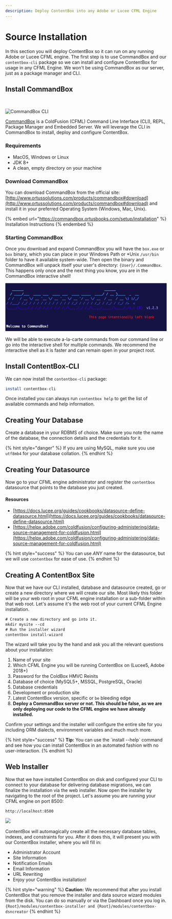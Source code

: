 ```yaml
---
description: Deploy ContentBox into any Adobe or Lucee CFML Engine
---
```


# Source Installation

In this section you will deploy ContentBox so it can run on any running Adobe or Lucee CFML engine. The first step is to use CommandBox and our `contentbox-cli` package so we can install and configure ContentBox for usage in any CFML Engine. We won't be using CommandBox as our server, just as a package manager and CLI.

## Install CommandBox

​

![CommandBox CLI](https://files.gitbook.com/v0/b/gitbook-legacy-files/o/assets%2F-LA-UVvYQ9YKIVXFz01w%2F-LA-UcIjNIclM\_mn00Gl%2F-LA-UmLcoyZgINuAvL99%2FCommandBoxLogo.png?generation=1523647992482088\&alt=media)

​[CommandBox](http://www.ortussolutions.com/products/commandbox) is a ColdFusion (CFML) Command Line Interface (CLI), REPL, Package Manager and Embedded Server. We will leverage the CLI in CommandBox to install, deploy and configure ContentBox.

### Requirements <a href="#requirements" id="requirements"></a>

* MacOS, Windows or Linux
* JDK 8+
* A clean, empty directory on your machine

### Download CommandBox

You can download CommandBox from the official site: [http://www.ortussolutions.com/products/commandbox#download](http://www.ortussolutions.com/products/commandbox#download) and install it in your preferred Operating System (Windows, Mac, Unix).

{% embed url="https://commandbox.ortusbooks.com/setup/installation" %}
Installation Instructions
{% endembed %}

### Starting CommandBox

Once you download and expand CommandBox you will have the `box.exe` or `box` binary, which you can place in your Windows Path or \*Unix `/usr/bin` folder to have it available system-wide. Then open the binary and CommandBox will unpack itself your user's directory: `{User}/.CommandBox`. This happens only once and the next thing you know, you are in the CommandBox interactive shell!

![box shell](<../../.gitbook/assets/image (8).png>)

We will be able to execute a-la-carte commands from our command line or go into the interactive shell for multiple commands. We recommend the interactive shell as it is faster and can remain open in your project root.

## Install ContentBox-CLI

We can now install the `contentbox-cli` package:

```bash
install contentbox-cli
```

Once installed you can always run `contentbox help` to get the list of available commands and help information.

## Creating Your Database

Create a database in your RDBMS of choice. Make sure you note the name of the database, the connection details and the credentials for it.

{% hint style="danger" %}
If you are using MySQL, make sure you use `utf8mb4` for your database collation.
{% endhint %}

## Creating Your Datasource

Now go to your CFML engine administrator and register the `contentbox` datasource that points to the database you just created.

#### Resources

* [https://docs.lucee.org/guides/cookbooks/datasource-define-datasource.html](https://docs.lucee.org/guides/cookbooks/datasource-define-datasource.html)
* [https://helpx.adobe.com/coldfusion/configuring-administering/data-source-management-for-coldfusion.html](https://helpx.adobe.com/coldfusion/configuring-administering/data-source-management-for-coldfusion.html)

{% hint style="success" %}
You can use _ANY_ name for the datasource, but we will use `contentbox` for ease of use.
{% endhint %}

## Creating A ContentBox Site

Now that we have our CLI installed, database and datasource created, go or create a new directory where we will create our site. Most likely this folder will be your web root in your CFML engine installation or a sub-folder within that web root. Let's assume it's the web root of your current CFML Engine installation.

```
# Create a new directory and go into it.
mkdir mysite --cd
# Run the installer wizard
contentbox install-wizard
```

The wizard will take you by the hand and ask you all the relevant questions about your installation:

1. Name of your site
2. Which CFML Engine you will be running ContentBox on (Lucee5, Adobe 2018+)
3. Password for the ColdBox HMVC Reinits
4. Database of choice (MySQL5+, MSSQL, PostgreSQL, Oracle)
5. Database credentials
6. Development or production site
7. Latest ContentBox version, specific or `be` bleeding edge
8. **Deploy a CommandBox server or not. This should be false, as we are only deploying our code to the CFML engine we have already installed.**

Confirm your settings and the installer will configure the entire site for you including ORM dialects, environment variables and much much more.

{% hint style="success" %}
**Tip:** You can use the \`install --help\` command and see how you can install ContentBox in an automated fashion with no user-interaction.
{% endhint %}

## Web Installer

Now that we have installed ContentBox on disk and configured your CLI to connect to your database for delivering database migrations, we can finalize the installation via the web installer. Now open the installer by navigating to the root of the project. Let's assume you are running your CFML engine on port 8500:

```
http://localhost:8500
```

![](../../.gitbook/assets/installer\_wizard.png)

ContentBox will automagically create all the necessary database tables, indexes, and constraints for you. After it does this, it will present you with our ContentBox installer, where you will fill in:

* Administrator Account
* Site Information
* Notification Emails
* Email Information
* URL Rewriting
* Enjoy your ContentBox installation!

{% hint style="warning" %}
**Caution:** We recommend that after you install ContentBox that you remove the installer and data source wizard modules from the disk. You can do so manually or via the Dashboard once you log in. `{Root}/modules/contentbox-installer and {Root}/modules/contentbox-dsncreator`
{% endhint %}

